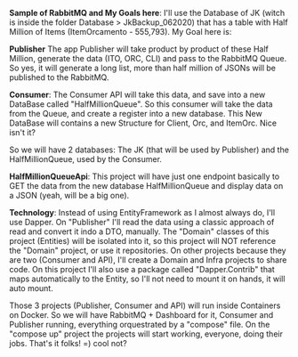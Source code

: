 **Sample of RabbitMQ and My Goals here**:
I'll use the Database of JK (witch is inside the folder Database > JkBackup_062020) that has a table with Half Million of Items (ItemOrcamento - 555,793). My Goal here is:

**Publisher**
The app Publisher will take product by product of these Half Million, generate the data (ITO, ORC, CLI) and pass to the RabbitMQ Queue. So yes, it will generate a long list, more than half million of JSONs will be published to the RabbitMQ.

**Consumer**:
The Consumer API will take this data, and save into a new DataBase called "HalfMillionQueue". So this consumer will take the data from the Queue, and create a register into a new database. This New DataBase will contains a new Structure for Client, Orc, and ItemOrc. Nice isn't it?

So we will have 2 databases: The JK (that will be used by Publisher) and the HalfMillionQueue, used by the Consumer.

**HalfMillionQueueApi**: This project will have just one endpoint basically to GET the data from the new database HalfMillionQueue and display data on a JSON (yeah, will be a big one).

**Technology**:
Instead of using EntityFramework as I almost always do, I'll use Dapper. On "Publisher" I'll read the data using a classic approach of read and convert it indo a DTO, manually. The "Domain" classes of this project (Entities) will be isolated into it, so this project will NOT reference the "Domain" project, or use it repositories. On other projects because they are two (Consumer and API), I'll create a Domain and Infra projects to share code. On this project I'll also use a package called "Dapper.Contrib" that maps automatically to the Entity, so I'll not need to mount it on hands, it will auto mount.

Those 3 projects (Publisher, Consumer and API) will run inside Containers on Docker. So we will have RabbitMQ + Dashboard for it, Consumer and Publisher running, everything orquestrated by a "compose" file. On the "compose up" project the projects will start working, everyone, doing their jobs. That's it folks! =) cool not?
